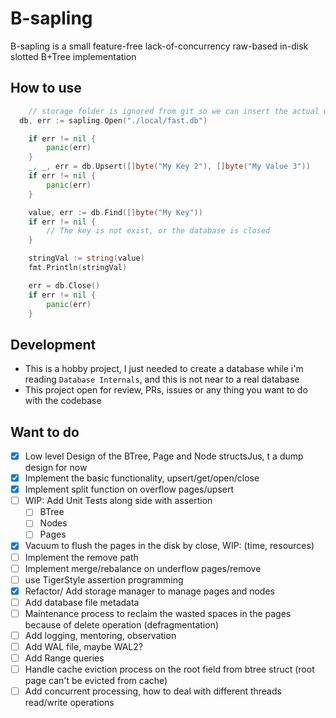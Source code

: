 # B-sapling

B-sapling is a small feature-free lack-of-concurrency raw-based in-disk slotted B+Tree implementation

## How to use

```go
	// storage folder is ignored from git so we can insert the actual data their
  db, err := sapling.Open("./local/fast.db")

	if err != nil {
		panic(err)
	}
	_, _, err = db.Upsert([]byte("My Key 2"), []byte("My Value 3"))
	if err != nil {
		panic(err)
	}

	value, err := db.Find([]byte("My Key"))
	if err != nil {
		// The key is not exist, or the database is closed
	}

	stringVal := string(value)
	fmt.Println(stringVal)

	err = db.Close()
	if err != nil {
		panic(err)
	}
```

## Development

- This is a hobby project, I just needed to create a database while i'm reading `Database Internals`, and this is not near to a real database
- This project open for review, PRs, issues or any thing you want to do with the codebase

## Want to do

- [x] Low level Design of the BTree, Page and Node structsJus, t a dump design for now
- [x] Implement the basic functionality, upsert/get/open/close
- [x] Implement split function on overflow pages/upsert
- [ ] WIP: Add Unit Tests along side with assertion
  - [ ] BTree
  - [ ] Nodes
  - [ ] Pages
- [x] Vacuum to flush the pages in the disk by close, WIP: (time, resources)
- [ ] Implement the remove path
- [ ] Implement merge/rebalance on underflow pages/remove
- [ ] use TigerStyle assertion programming
- [x] Refactor/ Add storage manager to manage pages and nodes
- [ ] Add database file metadata
- [ ] Maintenance process to reclaim the wasted spaces in the pages because of delete operation (defragmentation)
- [ ] Add logging, mentoring, observation
- [ ] Add WAL file, maybe WAL2?
- [ ] Add Range queries
- [ ] Handle cache eviction process on the root field from btree struct (root page can't be evicted from cache)
- [ ] Add concurrent processing, how to deal with different threads read/write operations
